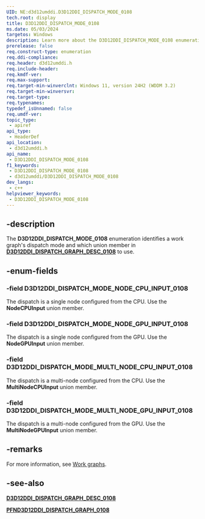 ```yaml
---
UID: NE:d3d12umddi.D3D12DDI_DISPATCH_MODE_0108
tech.root: display
title: D3D12DDI_DISPATCH_MODE_0108
ms.date: 05/03/2024
targetos: Windows
description: Learn more about the D3D12DDI_DISPATCH_MODE_0108 enumeration.
prerelease: false
req.construct-type: enumeration
req.ddi-compliance: 
req.header: d3d12umddi.h
req.include-header: 
req.kmdf-ver: 
req.max-support: 
req.target-min-winverclnt: Windows 11, version 24H2 (WDDM 3.2)
req.target-min-winversvr: 
req.target-type: 
req.typenames: 
typedef_isUnnamed: false
req.umdf-ver: 
topic_type:
 - apiref
api_type:
 - HeaderDef
api_location:
 - d3d12umddi.h
api_name:
 - D3D12DDI_DISPATCH_MODE_0108
f1_keywords:
 - D3D12DDI_DISPATCH_MODE_0108
 - d3d12umddi/D3D12DDI_DISPATCH_MODE_0108
dev_langs:
 - c++
helpviewer_keywords:
 - D3D12DDI_DISPATCH_MODE_0108
---
```


## -description

The **D3D12DDI_DISPATCH_MODE_0108** enumeration identifies a work graph's dispatch mode and which union member in [**D3D12DDI_DISPATCH_GRAPH_DESC_0108**](ns-d3d12umddi-d3d12ddi_dispatch_graph_desc_0108.md) to use.

## -enum-fields

### -field D3D12DDI_DISPATCH_MODE_NODE_CPU_INPUT_0108

The dispatch is a single node configured from the CPU. Use the **NodeCPUInput** union member.

### -field D3D12DDI_DISPATCH_MODE_NODE_GPU_INPUT_0108

The dispatch is a single node configured from the GPU. Use the **NodeGPUInput** union member.

### -field D3D12DDI_DISPATCH_MODE_MULTI_NODE_CPU_INPUT_0108

The dispatch is a multi-node configured from the CPU. Use the **MultiNodeCPUInput** union member.

### -field D3D12DDI_DISPATCH_MODE_MULTI_NODE_GPU_INPUT_0108

The dispatch is a multi-node configured from the GPU. Use the **MultiNodeGPUInput** union member.

## -remarks

For more information, see [Work graphs](/windows-hardware/drivers/display/work-graphs).

## -see-also

[**D3D12DDI_DISPATCH_GRAPH_DESC_0108**](ns-d3d12umddi-d3d12ddi_dispatch_graph_desc_0108.md)

[**PFND3D12DDI_DISPATCH_GRAPH_0108**](nc-d3d12umddi-pfnd3d12ddi_dispatch_graph_0108.md)

